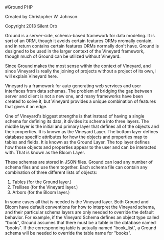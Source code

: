 #Ground PHP

Created by Christopher W. Johnson

Copyright 2013 Silent Orb

Ground is a server-side, schema-based framework for data modeling.  It is sort of an ORM, though it avoids certain features ORMs nromally contain, and in return contains certain features ORMs normally don't have.  Ground is designed to be used in the larger context of the Vineyard framework, though much of Ground can be utilized without Vineyard.

Since Ground makes the most sense within the context of Vineyard, and since Vineyard is really the joining of projects without a project of its own, I will explain Vineyard here.

Vineyard is a framework for auto generating web services and user interfaces from data schemas.  The problem of bridging the gap between server and client is not a new one, and many frameworks have been created to solve it, but Vineyard provides a unique combination of features that gives it an edge.

One of Vineyard's biggest strengths is that instead of having a single schema for defining its data, it divides its schema into three layers.  The middle layer is the initial and primary layer that defines all of the objects and their properties.  It is known as the Vineyard Layer.  The bottom layer defines database specific attributes for how the objects and properties map to tables and fields.   It is known as the Ground Layer.  The top layer defines how those objects and properties appear to the user and can be interacted with.  That is known as the Bloom Layer.

These schemas are stored in JSON files.  Ground can load any number of schema files and use them together.  Each schema file can contain any combination of three different lists of objects:

1. Tables (for the Ground layer.)
2. Trellises (for the Vineyard layer.)
3. Arbors (for the Bloom layer.)

In some cases all that is needed is the Vineyard layer.  Both Ground and Bloom have default conventions for how to interpret the Vineyard schema, and their particular schema layers are only needed to override the default behavior.  For example, if the Vineyard Schema defines an object type called "book", Ground assumes that there must be a table in the database named "books".  If the corresponding table is actually named "book_list", a Ground schema will be needed to override the table name for "books".
